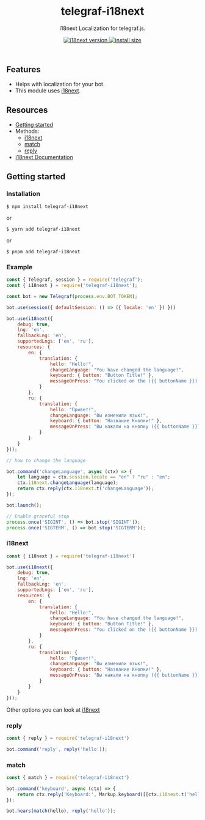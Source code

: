 <header>

<div align="center">

<h1 align="center">telegraf-i18next</h1>
<p>i18next Localization for telegraf.js.</p>
<a href="https://www.npmjs.com/package/i18next">
	<img src="https://img.shields.io/badge/i18next%20-v22.4.14-f36caf.svg?style=flat-square" alt="i18next version" />
</a>
<a href="https://packagephobia.com/result?p=telegraf-i18next">
	<img src="https://flat.badgen.net/packagephobia/install/telegraf" alt="install size" />
</a>

</div>

</header>

## Features

- Helps with localization for your bot.
- This module uses [i18next](https://www.npmjs.com/package/i18next).

## Resources
- [Getting started](#getting-started)
- Methods:
    * [i18next](#i18next)
    * [match](#match)
    * [reply](#reply)
- [i18next Documentation](https://www.i18next.com/)

## Getting started

### Installation

```shellscript
$ npm install telegraf-i18next
```
or
```shellscript
$ yarn add telegraf-i18next
```
or
```shellscript
$ pnpm add telegraf-i18next
```

### Example

```js
const { Telegraf, session } = require('telegraf');
const { i18next } = require('telegraf-i18next');

const bot = new Telegraf(process.env.BOT_TOKEN);

bot.use(session({ defaultSession: () => ({ locale: 'en' }) }))

bot.use(i18next({
    debug: true,
    lng: 'en',
    fallbackLng: 'en',
    supportedLngs: ['en', 'ru'],
    resources: {
        en: {
            translation: {
                hello: "Hello!",
                changeLanguage: "You have changed the language!",
                keyboard: { button: "Button Title!" },
                messageOnPress: "You clicked on the ({{ buttonName }}) button!" // You can also send some data (Interpolation).
            }
        },
        ru: {
            translation: {
                hello: "Привет!",
                changeLanguage: "Вы изменили язык!",
                keyboard: { button: "Название Кнопки!" },
                messageOnPress: "Вы нажали на кнопку ({{ buttonName }})!" // You can also send some data (Interpolation).
            }
        }
    }
}));

// how to change the language

bot.command('changeLanguage', async (ctx) => {
    let language = ctx.session.locale == "en" ? "ru" : "en";
    ctx.i18next.changeLanguage(language);
    return ctx.reply(ctx.i18next.t('changeLanguage'));
});

bot.launch();

// Enable graceful stop
process.once('SIGINT', () => bot.stop('SIGINT'));
process.once('SIGTERM', () => bot.stop('SIGTERM'));
```

### i18next

```js
const { i18next } = require('telegraf-i18next')

bot.use(i18next({
    debug: true,
    lng: 'en',
    fallbackLng: 'en',
    supportedLngs: ['en', 'ru'],
    resources: {
        en: {
            translation: {
                hello: "Hello!",
                changeLanguage: "You have changed the language!",
                keyboard: { button: "Button Title!" },
                messageOnPress: "You clicked on the ({{ buttonName }}) button!" // You can also send some data (Interpolation).
            }
        },
        ru: {
            translation: {
                hello: "Привет!",
                changeLanguage: "Вы изменили язык!",
                keyboard: { button: "Название Кнопки!" },
                messageOnPress: "Вы нажали на кнопку ({{ buttonName }})!" // You can also send some data (Interpolation).
            }
        }
    }
}));
```

Other options you can look at [i18next](https://www.i18next.com/overview/configuration-options)

### reply

```js
const { reply } = require('telegraf-i18next')

bot.command('reply', reply('hello'));
```

### match

```js
const { match } = require('telegraf-i18next')

bot.command('keyboard', async (ctx) => {
    return ctx.reply('Keyboard:', Markup.keyboard([[ctx.i18next.t('hello')]])))
});

bot.hears(match(hello), reply('hello'));
```